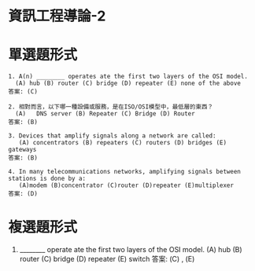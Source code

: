# 資訊工程導論-2

# 單選題形式
```
1. A(n) ________ operates ate the first two layers of the OSI model. 
  (A) hub (B) router (C) bridge (D) repeater (E) none of the above
答案: (C)
```
```
2. 相對而言，以下哪一種設備或服務，是在ISO/OSI模型中，最低層的東西？
  (A)	DNS server (B) Repeater (C) Bridge (D) Router 
答案: (B)
```
```
3. Devices that amplify signals along a network are called:
   (A) concentrators (B) repeaters (C) routers (D) bridges (E) gateways
答案: (B)
```
```
4. In many telecommunications networks, amplifying signals between stations is done by a: 
   (A)modem (B)concentrator (C)router (D)repeater (E)multiplexer  
答案: (D)
```
# 複選題形式
1. ________ operate ate the first two layers of the OSI model. 
  (A) hub (B) router (C) bridge (D) repeater (E) switch
答案: (C) , (E)
